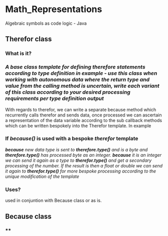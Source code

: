 # Math_Representations
Algebraic symbols as code logic - Java

## Therefor class

### What is it?
### *A base class template for defining therefore statements according to type definition in example - use this class when working with autonomous data where the return type and value from the calling method is uncertain, write each variant of this class according to your desired processing requirements per type definition output*

With regards to therefor, we can write a separate because method which recurrently calls therefor and sends data, once processed we can ascertain a representation of the data variable according to the sub callback methods which can be written bespokely into the Therefor template. In example

### If *because()* is used with a bespoke *therefor* template
***because** new data type is sent to **therefore.type()** and is a byte and **therefore.type()** has processed byte as an integer. **because** it is an integer we can send it again as a type to **therefor.type()** and get a secondary processing of the number. If the result is then a float or double we can send it again to **therefor.type()** for more bespoke processing according to the unique modification of the template* 

### Uses?
used in conjuntion with Because class or as is.

## Because class

### **

